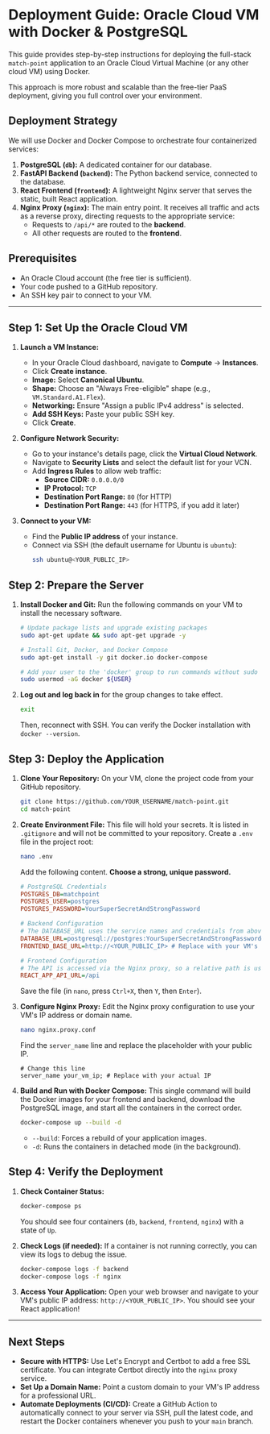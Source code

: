 # Deployment Guide: Oracle Cloud VM with Docker & PostgreSQL

This guide provides step-by-step instructions for deploying the full-stack `match-point` application to an Oracle Cloud Virtual Machine (or any other cloud VM) using Docker.

This approach is more robust and scalable than the free-tier PaaS deployment, giving you full control over your environment.

## Deployment Strategy

We will use Docker and Docker Compose to orchestrate four containerized services:

1.  **PostgreSQL (`db`):** A dedicated container for our database.
2.  **FastAPI Backend (`backend`):** The Python backend service, connected to the database.
3.  **React Frontend (`frontend`):** A lightweight Nginx server that serves the static, built React application.
4.  **Nginx Proxy (`nginx`):** The main entry point. It receives all traffic and acts as a reverse proxy, directing requests to the appropriate service:
    -   Requests to `/api/*` are routed to the **backend**.
    -   All other requests are routed to the **frontend**.



## Prerequisites

- An Oracle Cloud account (the free tier is sufficient).
- Your code pushed to a GitHub repository.
- An SSH key pair to connect to your VM.

---

## Step 1: Set Up the Oracle Cloud VM

1.  **Launch a VM Instance:**
    - In your Oracle Cloud dashboard, navigate to **Compute** -> **Instances**.
    - Click **Create instance**.
    - **Image:** Select **Canonical Ubuntu**.
    - **Shape:** Choose an "Always Free-eligible" shape (e.g., `VM.Standard.A1.Flex`).
    - **Networking:** Ensure "Assign a public IPv4 address" is selected.
    - **Add SSH Keys:** Paste your public SSH key.
    - Click **Create**.

2.  **Configure Network Security:**
    - Go to your instance's details page, click the **Virtual Cloud Network**.
    - Navigate to **Security Lists** and select the default list for your VCN.
    - Add **Ingress Rules** to allow web traffic:
      - **Source CIDR:** `0.0.0.0/0`
      - **IP Protocol:** `TCP`
      - **Destination Port Range:** `80` (for HTTP)
      - **Destination Port Range:** `443` (for HTTPS, if you add it later)

3.  **Connect to your VM:**
    - Find the **Public IP address** of your instance.
    - Connect via SSH (the default username for Ubuntu is `ubuntu`):
      ```bash
      ssh ubuntu@<YOUR_PUBLIC_IP>
      ```

## Step 2: Prepare the Server

1.  **Install Docker and Git:**
    Run the following commands on your VM to install the necessary software.
    ```bash
    # Update package lists and upgrade existing packages
    sudo apt-get update && sudo apt-get upgrade -y

    # Install Git, Docker, and Docker Compose
    sudo apt-get install -y git docker.io docker-compose

    # Add your user to the 'docker' group to run commands without sudo
    sudo usermod -aG docker ${USER}
    ```

2.  **Log out and log back in** for the group changes to take effect.
    ```bash
    exit
    ```
    Then, reconnect with SSH. You can verify the Docker installation with `docker --version`.

## Step 3: Deploy the Application

1.  **Clone Your Repository:**
    On your VM, clone the project code from your GitHub repository.
    ```bash
    git clone https://github.com/YOUR_USERNAME/match-point.git
    cd match-point
    ```

2.  **Create Environment File:**
    This file will hold your secrets. It is listed in `.gitignore` and will not be committed to your repository.
    Create a `.env` file in the project root:
    ```bash
    nano .env
    ```
    Add the following content. **Choose a strong, unique password.**
    ```ini
    # PostgreSQL Credentials
    POSTGRES_DB=matchpoint
    POSTGRES_USER=postgres
    POSTGRES_PASSWORD=YourSuperSecretAndStrongPassword

    # Backend Configuration
    # The DATABASE_URL uses the service names and credentials from above
    DATABASE_URL=postgresql://postgres:YourSuperSecretAndStrongPassword@db:5432/matchpoint
    FRONTEND_BASE_URL=http://<YOUR_PUBLIC_IP> # Replace with your VM's IP or domain

    # Frontend Configuration
    # The API is accessed via the Nginx proxy, so a relative path is used
    REACT_APP_API_URL=/api
    ```
    Save the file (in `nano`, press `Ctrl+X`, then `Y`, then `Enter`).

3.  **Configure Nginx Proxy:**
    Edit the Nginx proxy configuration to use your VM's IP address or domain name.
    ```bash
    nano nginx.proxy.conf
    ```
    Find the `server_name` line and replace the placeholder with your public IP.
    ```nginx
    # Change this line
    server_name your_vm_ip; # Replace with your actual IP
    ```

4.  **Build and Run with Docker Compose:**
    This single command will build the Docker images for your frontend and backend, download the PostgreSQL image, and start all the containers in the correct order.
    ```bash
    docker-compose up --build -d
    ```
    - `--build`: Forces a rebuild of your application images.
    - `-d`: Runs the containers in detached mode (in the background).

## Step 4: Verify the Deployment

1.  **Check Container Status:**
    ```bash
    docker-compose ps
    ```
    You should see four containers (`db`, `backend`, `frontend`, `nginx`) with a state of `Up`.

2.  **Check Logs (if needed):**
    If a container is not running correctly, you can view its logs to debug the issue.
    ```bash
    docker-compose logs -f backend
    docker-compose logs -f nginx
    ```

3.  **Access Your Application:**
    Open your web browser and navigate to your VM's public IP address: `http://<YOUR_PUBLIC_IP>`. You should see your React application!

---

## Next Steps

- **Secure with HTTPS:** Use Let's Encrypt and Certbot to add a free SSL certificate. You can integrate Certbot directly into the `nginx` proxy service.
- **Set Up a Domain Name:** Point a custom domain to your VM's IP address for a professional URL.
- **Automate Deployments (CI/CD):** Create a GitHub Action to automatically connect to your server via SSH, pull the latest code, and restart the Docker containers whenever you push to your `main` branch.